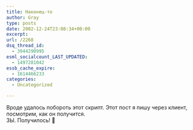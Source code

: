 ```yaml
---
title: Наконец-то
author: Gray
type: posts
date: 2002-12-24T23:08:34+00:00
excerpt:
url: /2268
dsq_thread_id:
  - 3944290995
esml_socialcount_LAST_UPDATED:
  - 1497281042
essb_cache_expire:
  - 1614466233
categories:
  - Uncategorized

---
```








Вроде удалось побороть этот скрипт. Этот пост я пишу через клиент, посмотрим, как он получится.  
ЗЫ. Получилось! 🙂